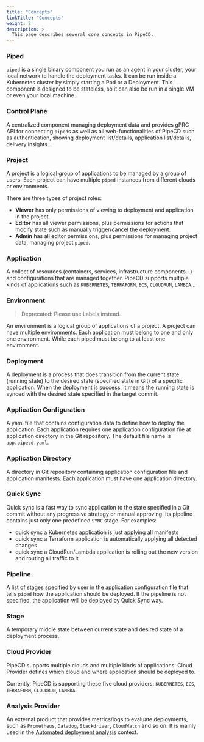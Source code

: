 ```yaml
---
title: "Concepts"
linkTitle: "Concepts"
weight: 2
description: >
  This page describes several core concepts in PipeCD.
---
```


### Piped

`piped` is a single binary component you run as an agent in your cluster, your local network to handle the deployment tasks.
It can be run inside a Kubernetes cluster by simply starting a Pod or a Deployment.
This component is designed to be stateless, so it can also be run in a single VM or even your local machine.

### Control Plane

A centralized component managing deployment data and provides gPRC API for connecting `piped`s as well as all web-functionalities of PipeCD such as
authentication, showing deployment list/details, application list/details, delivery insights...

### Project

A project is a logical group of applications to be managed by a group of users.
Each project can have multiple `piped` instances from different clouds or environments.

There are three types of project roles:

- **Viewer** has only permissions of viewing to deployment and application in the project.
- **Editor** has all viewer permissions, plus permissions for actions that modify state such as manually trigger/cancel the deployment.
- **Admin** has all editor permissions, plus permissions for managing project data, managing project `piped`.

### Application

A collect of resources (containers, services, infrastructure components...) and configurations that are managed together.
PipeCD supports multiple kinds of applications such as `KUBERNETES`, `TERRAFORM`, `ECS`, `CLOUDRUN`, `LAMBDA`...

### Environment
>Deprecated: Please use Labels instead.

An environment is a logical group of applications of a project. A project can have multiple environments.
Each application must belong to one and only one environment. While each piped must belong to at least one environment.

### Deployment

A deployment is a process that does transition from the current state (running state) to the desired state (specified state in Git) of a specific application.
When the deployment is success, it means the running state is synced with the desired state specified in the target commit.

### Application Configuration

A yaml file that contains configuration data to define how to deploy the application.
Each application requires one application configuration file at application directory in the Git repository.
The default file name is `app.pipecd.yaml`.

### Application Directory

A directory in Git repository containing application configuration file and application manifests.
Each application must have one application directory.

### Quick Sync

Quick sync is a fast way to sync application to the state specified in a Git commit without any progressive strategy or manual approving. Its pipeline contains just only one predefined `SYNC` stage. For examples:
- quick sync a Kubernetes application is just applying all manifests
- quick sync a Terraform application is automatically applying all detected changes
- quick sync a CloudRun/Lambda application is rolling out the new version and routing all traffic to it

### Pipeline

A list of stages specified by user in the application configuration file that tells `piped` how the application should be deployed. If the pipeline is not specified, the application will be deployed by Quick Sync way.

### Stage

A temporary middle state between current state and desired state of a deployment process.

### Cloud Provider

PipeCD supports multiple clouds and multiple kinds of applications.
Cloud Provider defines which cloud and where application should be deployed to.

Currently, PipeCD is supporting these five cloud providers: `KUBERNETES`, `ECS`, `TERRAFORM`, `CLOUDRUN`, `LAMBDA`.

### Analysis Provider
An external product that provides metrics/logs to evaluate deployments, such as `Prometheus`, `Datadog`, `Stackdriver`, `CloudWatch` and so on.
It is mainly used in the [Automated deployment analysis](/docs/user-guide/automated-deployment-analysis/) context.
